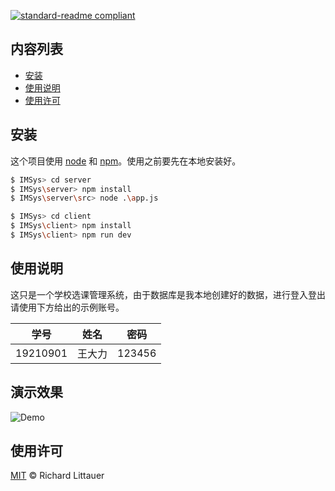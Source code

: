 [![standard-readme compliant](https://img.shields.io/badge/readme%20style-standard-brightgreen.svg?style=flat-square)](https://github.com/RichardLitt/standard-readme)

## 内容列表

- [安装](#安装)
- [使用说明](#使用说明)
- [使用许可](#使用许可)


## 安装

这个项目使用 [node](http://nodejs.org) 和 [npm](https://npmjs.com)。使用之前要先在本地安装好。

```sh
$ IMSys> cd server
$ IMSys\server> npm install
$ IMSys\server\src> node .\app.js

$ IMSys> cd client
$ IMSys\client> npm install
$ IMSys\client> npm run dev
```

## 使用说明

这只是一个学校选课管理系统，由于数据库是我本地创建好的数据，进行登入登出请使用下方给出的示例账号。

| 学号 | 姓名 | 密码 |
| :---: | :---: | :---: |
| 19210901 | 王大力 | 123456 |

## 演示效果
![Demo](https://s3.jpg.cm/2021/09/11/IYpiTR.gif)

## 使用许可

[MIT](LICENSE) © Richard Littauer

